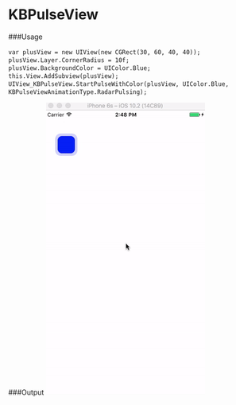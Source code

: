 # KBPulseView

###Usage
```
var plusView = new UIView(new CGRect(30, 60, 40, 40));
plusView.Layer.CornerRadius = 10f;
plusView.BackgroundColor = UIColor.Blue;
this.View.AddSubview(plusView);
UIView_KBPulseView.StartPulseWithColor(plusView, UIColor.Blue, KBPulseViewAnimationType.RadarPulsing);
```

###Output 
![](https://github.com/guntidheerajkumar/KBPulseView/blob/master/KBPulseView/Output.gif)
